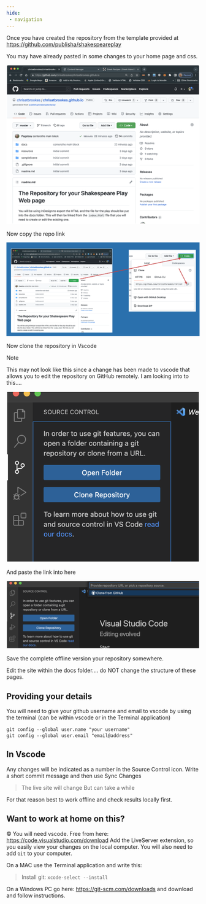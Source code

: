 ```yaml
---
hide:
 - navigation
---
```


Once you have created the repository from the template provided at https://github.com/publisha/shakespeareplay

You may have already pasted in some changes to your home page and css.

![Screen from Github](../../../media/Pasted%20image%2020230210170206.png)

Now copy the repo link

![](../../../media/Screenshot%202023-02-10%20at%2017.06.25.png)

Now clone the repository in Vscode

> [!note] 
> This may not look like this since a change has been made to vscode that allows you to edit the repository on GitHub remotely. I am looking into to this.... 

![](../../../media/Pasted%20image%2020230210170749.png)

And paste the link into here

![](../../../media/Pasted%20image%2020230210170812.png)

Save the complete offline version your repository somewhere.

Edit the site within the docs folder.... do NOT change the structure of these pages.

## Providing your details
You will need to give your github username and email to vscode by using the terminal (can be within vscode or in the Terminal application)

```
git config --global user.name "your username"
git config --global user.email "email@address"
```

## In Vscode

Any changes will be indicated as a number in the Source Control icon.
Write a short commit message and then use Sync Changes

>The live site will change
>But can take a while

For that reason best to work offline and check results locally first.

## Want to work at home on this?
©
You will need vscode. Free from here: https://code.visualstudio.com/download
Add the LiveServer extension, so you easily view your changes on the local computer.
You will also need to add `Git` to your computer.

On a MAC use the Terminal application and write this:

>Install git: `xcode-select --install`

On a Windows PC go here: https://git-scm.com/downloads and download and follow instructions.